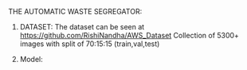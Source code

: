 THE AUTOMATIC WASTE SEGREGATOR:


1. DATASET:
   The dataset can be seen at https://github.com/RishiNandha/AWS_Dataset
   Collection of 5300+ images with split of 70:15:15 (train,val,test)

2. Model:
   
